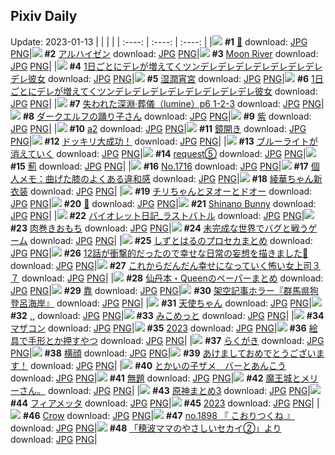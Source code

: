 ## Pixiv Daily
Update: 2023-01-13
|      |      |      |
| :----: | :----: | :----: |
|![](https://pixiv.microyu.workers.dev/c/240x480/img-master/img/2023/01/11/05/01/34/104422189_p0_master1200.jpg) **#1** [🐑](https://www.pixiv.net/artworks/104422189) download: [JPG](https://pixiv.microyu.workers.dev/img-original/img/2023/01/11/05/01/34/104422189_p0.jpg) [PNG](https://pixiv.microyu.workers.dev/img-original/img/2023/01/11/05/01/34/104422189_p0.png)|![](https://pixiv.microyu.workers.dev/c/240x480/img-master/img/2023/01/11/00/00/21/104417014_p0_master1200.jpg) **#2** [アルハイゼン](https://www.pixiv.net/artworks/104417014) download: [JPG](https://pixiv.microyu.workers.dev/img-original/img/2023/01/11/00/00/21/104417014_p0.jpg) [PNG](https://pixiv.microyu.workers.dev/img-original/img/2023/01/11/00/00/21/104417014_p0.png)|![](https://pixiv.microyu.workers.dev/c/240x480/img-master/img/2023/01/11/00/00/28/104417039_p0_master1200.jpg) **#3** [Moon River](https://www.pixiv.net/artworks/104417039) download: [JPG](https://pixiv.microyu.workers.dev/img-original/img/2023/01/11/00/00/28/104417039_p0.jpg) [PNG](https://pixiv.microyu.workers.dev/img-original/img/2023/01/11/00/00/28/104417039_p0.png)|
|![](https://pixiv.microyu.workers.dev/c/240x480/img-master/img/2023/01/11/01/13/15/104419367_p0_master1200.jpg) **#4** [1日ごとにデレが増えてくツンデレデレデレデレデレデレデレデレ彼女](https://www.pixiv.net/artworks/104419367) download: [JPG](https://pixiv.microyu.workers.dev/img-original/img/2023/01/11/01/13/15/104419367_p0.jpg) [PNG](https://pixiv.microyu.workers.dev/img-original/img/2023/01/11/01/13/15/104419367_p0.png)|![](https://pixiv.microyu.workers.dev/c/240x480/img-master/img/2023/01/11/00/00/20/104417009_p0_master1200.jpg) **#5** [湿潤宵宮](https://www.pixiv.net/artworks/104417009) download: [JPG](https://pixiv.microyu.workers.dev/img-original/img/2023/01/11/00/00/20/104417009_p0.jpg) [PNG](https://pixiv.microyu.workers.dev/img-original/img/2023/01/11/00/00/20/104417009_p0.png)|![](https://pixiv.microyu.workers.dev/c/240x480/img-master/img/2023/01/12/00/00/41/104442216_p0_master1200.jpg) **#6** [1日ごとにデレが増えてくツンデレデレデレデレデレデレデレデレ彼女](https://www.pixiv.net/artworks/104442216) download: [JPG](https://pixiv.microyu.workers.dev/img-original/img/2023/01/12/00/00/41/104442216_p0.jpg) [PNG](https://pixiv.microyu.workers.dev/img-original/img/2023/01/12/00/00/41/104442216_p0.png)|
|![](https://pixiv.microyu.workers.dev/c/240x480/img-master/img/2023/01/12/00/01/06/104442287_p0_master1200.jpg) **#7** [失われた深淵·葬儀（lumine）p6 1-2-3](https://www.pixiv.net/artworks/104442287) download: [JPG](https://pixiv.microyu.workers.dev/img-original/img/2023/01/12/00/01/06/104442287_p0.jpg) [PNG](https://pixiv.microyu.workers.dev/img-original/img/2023/01/12/00/01/06/104442287_p0.png)|![](https://pixiv.microyu.workers.dev/c/240x480/img-master/img/2023/01/12/00/00/24/104442166_p0_master1200.jpg) **#8** [ダークエルフの踊り子さん](https://www.pixiv.net/artworks/104442166) download: [JPG](https://pixiv.microyu.workers.dev/img-original/img/2023/01/12/00/00/24/104442166_p0.jpg) [PNG](https://pixiv.microyu.workers.dev/img-original/img/2023/01/12/00/00/24/104442166_p0.png)|![](https://pixiv.microyu.workers.dev/c/240x480/img-master/img/2023/01/11/01/06/20/104419204_p0_master1200.jpg) **#9** [紫](https://www.pixiv.net/artworks/104419204) download: [JPG](https://pixiv.microyu.workers.dev/img-original/img/2023/01/11/01/06/20/104419204_p0.jpg) [PNG](https://pixiv.microyu.workers.dev/img-original/img/2023/01/11/01/06/20/104419204_p0.png)|
|![](https://pixiv.microyu.workers.dev/c/240x480/img-master/img/2023/01/11/08/54/26/104424310_p0_master1200.jpg) **#10** [a2](https://www.pixiv.net/artworks/104424310) download: [JPG](https://pixiv.microyu.workers.dev/img-original/img/2023/01/11/08/54/26/104424310_p0.jpg) [PNG](https://pixiv.microyu.workers.dev/img-original/img/2023/01/11/08/54/26/104424310_p0.png)|![](https://pixiv.microyu.workers.dev/c/240x480/img-master/img/2023/01/11/20/30/03/104435729_p0_master1200.jpg) **#11** [鏡開き](https://www.pixiv.net/artworks/104435729) download: [JPG](https://pixiv.microyu.workers.dev/img-original/img/2023/01/11/20/30/03/104435729_p0.jpg) [PNG](https://pixiv.microyu.workers.dev/img-original/img/2023/01/11/20/30/03/104435729_p0.png)|![](https://pixiv.microyu.workers.dev/c/240x480/img-master/img/2023/01/11/01/47/41/104420082_p0_master1200.jpg) **#12** [ドッキリ大成功！](https://www.pixiv.net/artworks/104420082) download: [JPG](https://pixiv.microyu.workers.dev/img-original/img/2023/01/11/01/47/41/104420082_p0.jpg) [PNG](https://pixiv.microyu.workers.dev/img-original/img/2023/01/11/01/47/41/104420082_p0.png)|
|![](https://pixiv.microyu.workers.dev/c/240x480/img-master/img/2023/01/12/07/30/01/104448504_p0_master1200.jpg) **#13** [ブルーライトが消えていく](https://www.pixiv.net/artworks/104448504) download: [JPG](https://pixiv.microyu.workers.dev/img-original/img/2023/01/12/07/30/01/104448504_p0.jpg) [PNG](https://pixiv.microyu.workers.dev/img-original/img/2023/01/12/07/30/01/104448504_p0.png)|![](https://pixiv.microyu.workers.dev/c/240x480/img-master/img/2023/01/11/11/08/24/104425767_p0_master1200.jpg) **#14** [request⑤](https://www.pixiv.net/artworks/104425767) download: [JPG](https://pixiv.microyu.workers.dev/img-original/img/2023/01/11/11/08/24/104425767_p0.jpg) [PNG](https://pixiv.microyu.workers.dev/img-original/img/2023/01/11/11/08/24/104425767_p0.png)|![](https://pixiv.microyu.workers.dev/c/240x480/img-master/img/2023/01/11/00/00/44/104417082_p0_master1200.jpg) **#15** [薊](https://www.pixiv.net/artworks/104417082) download: [JPG](https://pixiv.microyu.workers.dev/img-original/img/2023/01/11/00/00/44/104417082_p0.jpg) [PNG](https://pixiv.microyu.workers.dev/img-original/img/2023/01/11/00/00/44/104417082_p0.png)|
|![](https://pixiv.microyu.workers.dev/c/240x480/img-master/img/2023/01/12/00/00/06/104442084_p0_master1200.jpg) **#16** [No.1716](https://www.pixiv.net/artworks/104442084) download: [JPG](https://pixiv.microyu.workers.dev/img-original/img/2023/01/12/00/00/06/104442084_p0.jpg) [PNG](https://pixiv.microyu.workers.dev/img-original/img/2023/01/12/00/00/06/104442084_p0.png)|![](https://pixiv.microyu.workers.dev/c/240x480/img-master/img/2023/01/12/08/00/07/104448815_p0_master1200.jpg) **#17** [個人メモ：曲げた膝のよくある違和感](https://www.pixiv.net/artworks/104448815) download: [JPG](https://pixiv.microyu.workers.dev/img-original/img/2023/01/12/08/00/07/104448815_p0.jpg) [PNG](https://pixiv.microyu.workers.dev/img-original/img/2023/01/12/08/00/07/104448815_p0.png)|![](https://pixiv.microyu.workers.dev/c/240x480/img-master/img/2023/01/11/20/05/21/104435091_p0_master1200.jpg) **#18** [綾華ちゃん新衣装](https://www.pixiv.net/artworks/104435091) download: [JPG](https://pixiv.microyu.workers.dev/img-original/img/2023/01/11/20/05/21/104435091_p0.jpg) [PNG](https://pixiv.microyu.workers.dev/img-original/img/2023/01/11/20/05/21/104435091_p0.png)|
|![](https://pixiv.microyu.workers.dev/c/240x480/img-master/img/2023/01/12/00/01/57/104442365_p0_master1200.jpg) **#19** [チリちゃんとヌオーとドオー](https://www.pixiv.net/artworks/104442365) download: [JPG](https://pixiv.microyu.workers.dev/img-original/img/2023/01/12/00/01/57/104442365_p0.jpg) [PNG](https://pixiv.microyu.workers.dev/img-original/img/2023/01/12/00/01/57/104442365_p0.png)|![](https://pixiv.microyu.workers.dev/c/240x480/img-master/img/2023/01/11/00/00/04/104416949_p0_master1200.jpg) **#20** [🌼](https://www.pixiv.net/artworks/104416949) download: [JPG](https://pixiv.microyu.workers.dev/img-original/img/2023/01/11/00/00/04/104416949_p0.jpg) [PNG](https://pixiv.microyu.workers.dev/img-original/img/2023/01/11/00/00/04/104416949_p0.png)|![](https://pixiv.microyu.workers.dev/c/240x480/img-master/img/2023/01/12/03/01/11/104446234_p0_master1200.jpg) **#21** [Shinano Bunny](https://www.pixiv.net/artworks/104446234) download: [JPG](https://pixiv.microyu.workers.dev/img-original/img/2023/01/12/03/01/11/104446234_p0.jpg) [PNG](https://pixiv.microyu.workers.dev/img-original/img/2023/01/12/03/01/11/104446234_p0.png)|
|![](https://pixiv.microyu.workers.dev/c/240x480/img-master/img/2023/01/12/22/59/16/104464526_p0_master1200.jpg) **#22** [バイオレット日記_ラストバトル](https://www.pixiv.net/artworks/104464526) download: [JPG](https://pixiv.microyu.workers.dev/img-original/img/2023/01/12/22/59/16/104464526_p0.jpg) [PNG](https://pixiv.microyu.workers.dev/img-original/img/2023/01/12/22/59/16/104464526_p0.png)|![](https://pixiv.microyu.workers.dev/c/240x480/img-master/img/2023/01/12/20/30/04/104460332_p0_master1200.jpg) **#23** [肉巻きおもち](https://www.pixiv.net/artworks/104460332) download: [JPG](https://pixiv.microyu.workers.dev/img-original/img/2023/01/12/20/30/04/104460332_p0.jpg) [PNG](https://pixiv.microyu.workers.dev/img-original/img/2023/01/12/20/30/04/104460332_p0.png)|![](https://pixiv.microyu.workers.dev/c/240x480/img-master/img/2023/01/12/00/01/27/104442323_p0_master1200.jpg) **#24** [未完成な世界でバグと戦うゲーム](https://www.pixiv.net/artworks/104442323) download: [JPG](https://pixiv.microyu.workers.dev/img-original/img/2023/01/12/00/01/27/104442323_p0.jpg) [PNG](https://pixiv.microyu.workers.dev/img-original/img/2023/01/12/00/01/27/104442323_p0.png)|
|![](https://pixiv.microyu.workers.dev/c/240x480/img-master/img/2023/01/12/00/30/44/104443350_p0_master1200.jpg) **#25** [しずとはるのプロセカまとめ](https://www.pixiv.net/artworks/104443350) download: [JPG](https://pixiv.microyu.workers.dev/img-original/img/2023/01/12/00/30/44/104443350_p0.jpg) [PNG](https://pixiv.microyu.workers.dev/img-original/img/2023/01/12/00/30/44/104443350_p0.png)|![](https://pixiv.microyu.workers.dev/c/240x480/img-master/img/2023/01/11/00/18/10/104417831_p0_master1200.jpg) **#26** [12話が衝撃的だったので幸せな日常の妄想を描きました🍅](https://www.pixiv.net/artworks/104417831) download: [JPG](https://pixiv.microyu.workers.dev/img-original/img/2023/01/11/00/18/10/104417831_p0.jpg) [PNG](https://pixiv.microyu.workers.dev/img-original/img/2023/01/11/00/18/10/104417831_p0.png)|![](https://pixiv.microyu.workers.dev/c/240x480/img-master/img/2023/01/11/17/24/18/104431283_p0_master1200.jpg) **#27** [これからだんだん幸せになっていく怖い女上司３７](https://www.pixiv.net/artworks/104431283) download: [JPG](https://pixiv.microyu.workers.dev/img-original/img/2023/01/11/17/24/18/104431283_p0.jpg) [PNG](https://pixiv.microyu.workers.dev/img-original/img/2023/01/11/17/24/18/104431283_p0.png)|
|![](https://pixiv.microyu.workers.dev/c/240x480/img-master/img/2023/01/11/18/18/27/104432492_p0_master1200.jpg) **#28** [仙丹本・Queenのペーパーまとめ](https://www.pixiv.net/artworks/104432492) download: [JPG](https://pixiv.microyu.workers.dev/img-original/img/2023/01/11/18/18/27/104432492_p0.jpg) [PNG](https://pixiv.microyu.workers.dev/img-original/img/2023/01/11/18/18/27/104432492_p0.png)|![](https://pixiv.microyu.workers.dev/c/240x480/img-master/img/2023/01/12/10/51/38/104450545_p0_master1200.jpg) **#29** [靠](https://www.pixiv.net/artworks/104450545) download: [JPG](https://pixiv.microyu.workers.dev/img-original/img/2023/01/12/10/51/38/104450545_p0.jpg) [PNG](https://pixiv.microyu.workers.dev/img-original/img/2023/01/12/10/51/38/104450545_p0.png)|![](https://pixiv.microyu.workers.dev/c/240x480/img-master/img/2023/01/12/21/56/20/104462715_p0_master1200.jpg) **#30** [架空記事ホラー『群馬県狗登呂海岸』](https://www.pixiv.net/artworks/104462715) download: [JPG](https://pixiv.microyu.workers.dev/img-original/img/2023/01/12/21/56/20/104462715_p0.jpg) [PNG](https://pixiv.microyu.workers.dev/img-original/img/2023/01/12/21/56/20/104462715_p0.png)|
|![](https://pixiv.microyu.workers.dev/c/240x480/img-master/img/2023/01/11/00/14/44/104417732_p0_master1200.jpg) **#31** [天使ちゃん](https://www.pixiv.net/artworks/104417732) download: [JPG](https://pixiv.microyu.workers.dev/img-original/img/2023/01/11/00/14/44/104417732_p0.jpg) [PNG](https://pixiv.microyu.workers.dev/img-original/img/2023/01/11/00/14/44/104417732_p0.png)|![](https://pixiv.microyu.workers.dev/c/240x480/img-master/img/2023/01/11/05/08/46/104422248_p0_master1200.jpg) **#32** [,,](https://www.pixiv.net/artworks/104422248) download: [JPG](https://pixiv.microyu.workers.dev/img-original/img/2023/01/11/05/08/46/104422248_p0.jpg) [PNG](https://pixiv.microyu.workers.dev/img-original/img/2023/01/11/05/08/46/104422248_p0.png)|![](https://pixiv.microyu.workers.dev/c/240x480/img-master/img/2023/01/11/14/36/36/104428700_p0_master1200.jpg) **#33** [みこめっと](https://www.pixiv.net/artworks/104428700) download: [JPG](https://pixiv.microyu.workers.dev/img-original/img/2023/01/11/14/36/36/104428700_p0.jpg) [PNG](https://pixiv.microyu.workers.dev/img-original/img/2023/01/11/14/36/36/104428700_p0.png)|
|![](https://pixiv.microyu.workers.dev/c/240x480/img-master/img/2023/01/12/00/01/48/104442353_p0_master1200.jpg) **#34** [マザコン](https://www.pixiv.net/artworks/104442353) download: [JPG](https://pixiv.microyu.workers.dev/img-original/img/2023/01/12/00/01/48/104442353_p0.jpg) [PNG](https://pixiv.microyu.workers.dev/img-original/img/2023/01/12/00/01/48/104442353_p0.png)|![](https://pixiv.microyu.workers.dev/c/240x480/img-master/img/2023/01/12/00/32/40/104443413_p0_master1200.jpg) **#35** [2023](https://www.pixiv.net/artworks/104443413) download: [JPG](https://pixiv.microyu.workers.dev/img-original/img/2023/01/12/00/32/40/104443413_p0.jpg) [PNG](https://pixiv.microyu.workers.dev/img-original/img/2023/01/12/00/32/40/104443413_p0.png)|![](https://pixiv.microyu.workers.dev/c/240x480/img-master/img/2023/01/12/01/42/08/104445054_p0_master1200.jpg) **#36** [絵具で手形とか押すやつ](https://www.pixiv.net/artworks/104445054) download: [JPG](https://pixiv.microyu.workers.dev/img-original/img/2023/01/12/01/42/08/104445054_p0.jpg) [PNG](https://pixiv.microyu.workers.dev/img-original/img/2023/01/12/01/42/08/104445054_p0.png)|
|![](https://pixiv.microyu.workers.dev/c/240x480/img-master/img/2023/01/11/21/10/28/104436841_p0_master1200.jpg) **#37** [らくがき](https://www.pixiv.net/artworks/104436841) download: [JPG](https://pixiv.microyu.workers.dev/img-original/img/2023/01/11/21/10/28/104436841_p0.jpg) [PNG](https://pixiv.microyu.workers.dev/img-original/img/2023/01/11/21/10/28/104436841_p0.png)|![](https://pixiv.microyu.workers.dev/c/240x480/img-master/img/2023/01/11/00/06/22/104417428_p0_master1200.jpg) **#38** [横顔](https://www.pixiv.net/artworks/104417428) download: [JPG](https://pixiv.microyu.workers.dev/img-original/img/2023/01/11/00/06/22/104417428_p0.jpg) [PNG](https://pixiv.microyu.workers.dev/img-original/img/2023/01/11/00/06/22/104417428_p0.png)|![](https://pixiv.microyu.workers.dev/c/240x480/img-master/img/2023/01/12/00/00/12/104442124_p0_master1200.jpg) **#39** [あけましておめでとうございます！](https://www.pixiv.net/artworks/104442124) download: [JPG](https://pixiv.microyu.workers.dev/img-original/img/2023/01/12/00/00/12/104442124_p0.jpg) [PNG](https://pixiv.microyu.workers.dev/img-original/img/2023/01/12/00/00/12/104442124_p0.png)|
|![](https://pixiv.microyu.workers.dev/c/240x480/img-master/img/2023/01/12/02/00/57/104445393_p0_master1200.jpg) **#40** [とかいの子ザメ　バーとあんこう](https://www.pixiv.net/artworks/104445393) download: [JPG](https://pixiv.microyu.workers.dev/img-original/img/2023/01/12/02/00/57/104445393_p0.jpg) [PNG](https://pixiv.microyu.workers.dev/img-original/img/2023/01/12/02/00/57/104445393_p0.png)|![](https://pixiv.microyu.workers.dev/c/240x480/img-master/img/2023/01/11/20/08/47/104435174_p0_master1200.jpg) **#41** [無題](https://www.pixiv.net/artworks/104435174) download: [JPG](https://pixiv.microyu.workers.dev/img-original/img/2023/01/11/20/08/47/104435174_p0.jpg) [PNG](https://pixiv.microyu.workers.dev/img-original/img/2023/01/11/20/08/47/104435174_p0.png)|![](https://pixiv.microyu.workers.dev/c/240x480/img-master/img/2023/01/12/09/57/51/104449990_p0_master1200.jpg) **#42** [魔王城とメリーさん。](https://www.pixiv.net/artworks/104449990) download: [JPG](https://pixiv.microyu.workers.dev/img-original/img/2023/01/12/09/57/51/104449990_p0.jpg) [PNG](https://pixiv.microyu.workers.dev/img-original/img/2023/01/12/09/57/51/104449990_p0.png)|
|![](https://pixiv.microyu.workers.dev/c/240x480/img-master/img/2023/01/12/20/02/37/104459637_p0_master1200.jpg) **#43** [原神まとめ3](https://www.pixiv.net/artworks/104459637) download: [JPG](https://pixiv.microyu.workers.dev/img-original/img/2023/01/12/20/02/37/104459637_p0.jpg) [PNG](https://pixiv.microyu.workers.dev/img-original/img/2023/01/12/20/02/37/104459637_p0.png)|![](https://pixiv.microyu.workers.dev/c/240x480/img-master/img/2023/01/11/18/36/49/104432922_p0_master1200.jpg) **#44** [フィアメッタ](https://www.pixiv.net/artworks/104432922) download: [JPG](https://pixiv.microyu.workers.dev/img-original/img/2023/01/11/18/36/49/104432922_p0.jpg) [PNG](https://pixiv.microyu.workers.dev/img-original/img/2023/01/11/18/36/49/104432922_p0.png)|![](https://pixiv.microyu.workers.dev/c/240x480/img-master/img/2023/01/11/13/09/12/104427493_p0_master1200.jpg) **#45** [2023](https://www.pixiv.net/artworks/104427493) download: [JPG](https://pixiv.microyu.workers.dev/img-original/img/2023/01/11/13/09/12/104427493_p0.jpg) [PNG](https://pixiv.microyu.workers.dev/img-original/img/2023/01/11/13/09/12/104427493_p0.png)|
|![](https://pixiv.microyu.workers.dev/c/240x480/img-master/img/2023/01/11/15/06/21/104429136_p0_master1200.jpg) **#46** [Crow](https://www.pixiv.net/artworks/104429136) download: [JPG](https://pixiv.microyu.workers.dev/img-original/img/2023/01/11/15/06/21/104429136_p0.jpg) [PNG](https://pixiv.microyu.workers.dev/img-original/img/2023/01/11/15/06/21/104429136_p0.png)|![](https://pixiv.microyu.workers.dev/c/240x480/img-master/img/2023/01/11/12/32/03/104426937_p0_master1200.jpg) **#47** [no.1898 『 こおりつくね 』](https://www.pixiv.net/artworks/104426937) download: [JPG](https://pixiv.microyu.workers.dev/img-original/img/2023/01/11/12/32/03/104426937_p0.jpg) [PNG](https://pixiv.microyu.workers.dev/img-original/img/2023/01/11/12/32/03/104426937_p0.png)|![](https://pixiv.microyu.workers.dev/c/240x480/img-master/img/2023/01/11/18/38/15/104432946_p0_master1200.jpg) **#48** [「穂波ママのやさしいセカイ②」より](https://www.pixiv.net/artworks/104432946) download: [JPG](https://pixiv.microyu.workers.dev/img-original/img/2023/01/11/18/38/15/104432946_p0.jpg) [PNG](https://pixiv.microyu.workers.dev/img-original/img/2023/01/11/18/38/15/104432946_p0.png)|
